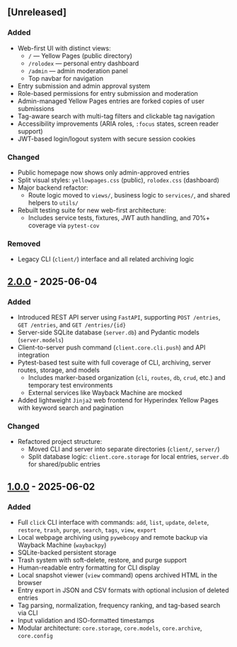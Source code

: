## [Unreleased]
### Added
- Web-first UI with distinct views:
  - `/` — Yellow Pages (public directory)
  - `/rolodex` — personal entry dashboard
  - `/admin` — admin moderation panel
  - Top navbar for navigation
- Entry submission and admin approval system
- Role-based permissions for entry submission and moderation
- Admin-managed Yellow Pages entries are forked copies of user submissions
- Tag-aware search with multi-tag filters and clickable tag navigation
- Accessibility improvements (ARIA roles, `:focus` states, screen reader support)
- JWT-based login/logout system with secure session cookies

### Changed
- Public homepage now shows only admin-approved entries
- Split visual styles: `yellowpages.css` (public), `rolodex.css` (dashboard)
- Major backend refactor:
  - Route logic moved to `views/`, business logic to `services/`, and shared helpers to `utils/`
- Rebuilt testing suite for new web-first architecture:
  - Includes service tests, fixtures, JWT auth handling, and 70%+ coverage via `pytest-cov`

### Removed
- Legacy CLI (`client/`) interface and all related archiving logic

## [2.0.0] - 2025-06-04
### Added
- Introduced REST API server using `FastAPI`, supporting `POST /entries`, `GET /entries`, and `GET /entries/{id}`
- Server-side SQLite database (`server.db`) and Pydantic models (`server.models`)
- Client-to-server push command (`client.core.cli.push`) and API integration
- Pytest-based test suite with full coverage of CLI, archiving, server routes, storage, and models
  - Includes marker-based organization (`cli`, `routes`, `db`, `crud`, etc.) and temporary test environments
  - External services like Wayback Machine are mocked
- Added lightweight `Jinja2` web frontend for Hyperindex Yellow Pages with keyword search and pagination

### Changed
- Refactored project structure:
  - Moved CLI and server into separate directories (`client/`, `server/`)
  - Split database logic: `client.core.storage` for local entries, `server.db` for shared/public entries

## [1.0.0] - 2025-06-02
### Added
- Full `click` CLI interface with commands: `add`, `list`, `update`, `delete`, `restore`, `trash`, `purge`, `search`, `tags`, `view`, `export`
- Local webpage archiving using `pywebcopy` and remote backup via Wayback Machine (`waybackpy`)
- SQLite-backed persistent storage
- Trash system with soft-delete, restore, and purge support
- Human-readable entry formatting for CLI display
- Local snapshot viewer (`view` command) opens archived HTML in the browser
- Entry export in JSON and CSV formats with optional inclusion of deleted entries
- Tag parsing, normalization, frequency ranking, and tag-based search via CLI
- Input validation and ISO-formatted timestamps
- Modular architecture: `core.storage`, `core.models`, `core.archive`, `core.config`

[2.0.0]: https://github.com/finn-mo/hyperindex/compare/v1.0.0...v2.0.0  
[1.0.0]: https://github.com/finn-mo/hyperindex/releases/tag/v1.0.0